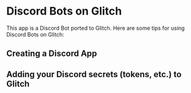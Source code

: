 # Discord Bots on Glitch
This app is a Discord Bot ported to Glitch. Here are some tips for using Discord Bots on Glitch:


## Creating a Discord App
## Adding your Discord secrets (tokens, etc.) to Glitch